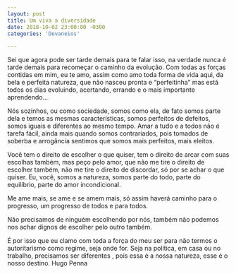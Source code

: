 ```yaml
---
layout: post
title: Um viva a diversidade
date: 2018-10-02 23:00:00 -0300
categories: 'Devaneios'

---
```

Sei que agora pode ser tarde demais para te falar isso, na verdade nunca é tarde demais para recomeçar o caminho da evolução.
Com todas as forças contidas em mim, eu te amo, assim como amo toda forma de vida aqui, da bela e perfeita natureza, que não nasceu pronta e “perfeitinha” mas está todos os dias evoluindo, acertando, errando e o mais importante aprendendo…

Nós sozinhos, ou como sociedade, somos como ela, de fato somos parte dela e temos as mesmas características, somos perfeitos de defeitos, somos iguais e diferentes ao mesmo tempo.
Amar a tudo e a todos não é tarefa fácil, ainda mais quando somos contrariados, pois tomados de soberba e arrogância sentimos que somos mais perfeitos, mais eleitos.

Você tem o direito de escolher o que quiser, tem o direito de arcar com suas escolhas também, mas peço pelo amor, que não me tire o direito de escolher também, não me tire o direito de discordar, só por se achar o que quiser.
Eu, você, somos a natureza, somos parte do todo, parte do equilíbrio, parte do amor incondicional.

Me ame mais, se ame e se amem mais, só assim haverá caminho para o progresso, um progresso de todos e para todos.

Não precisamos de ninguém escolhendo por nós, também não podemos nos achar dignos de escolher pelo outro também.

É por isso que eu clamo com toda a força do meu ser para não termos o autoritarismo como regime, seja onde for. Seja na política, em casa ou no trabalho, precisamos ser diferentes , pois essa é a nossa natureza, esse é o nosso destino.
Hugo Penna